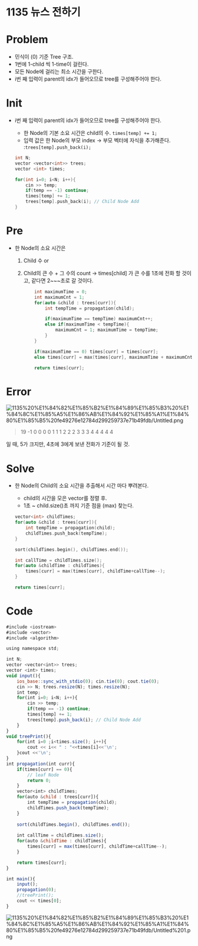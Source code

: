 # 1135 뉴스 전하기

# Problem

- 민식이 (0) 기준 Tree 구조.
- 1번에 1-child 씩 1-time이 걸린다.
- 모든 Node에 걸리는 최소 시간을 구한다.
- i번 째 입력이 parent의 idx가 들어오므로 tree를 구성해주어야 한다.

# Init

- i번 째 입력이 parent의 idx가 들어오므로 tree를 구성해주어야 한다.
    - 한 Node의 기본 소요 시간은 child의 수.  `times[temp] += 1;`
    - 입력 값은 한 Node의 부모 index → 부모 벡터에 자식을 추가해준다. :`trees[temp].push_back(i);`

    ```cpp
    int N;
    vector <vector<int>> trees;
    vector <int> times;

    for(int i=0; i<N; i++){
        cin >> temp;
        if(temp == -1) continue;
        times[temp] += 1;
        trees[temp].push_back(i); // Child Node Add
    }
    ```

# Pre

- 한 Node의 소요 시간은
    1. Child 수   or
    2. Child의 큰 수 + 그 수의 count
    → times[child] 가 큰 수를 1초에 전화 할 것이고, 같다면 2~~~초로 갈 것이다.

        ```cpp
            int maximumTime = 0;
            int maximumCnt = 1;
            for(auto &child : trees[curr]){
                int tempTime = propagation(child);

                if(maximumTime == tempTime) maximumCnt++;
                else if(maximumTime < tempTime){
                    maximumCnt = 1; maximumTime = tempTime;
                }
            }

            if(maximumTime == 0) times[curr] = times[curr];
            else times[curr] = max(times[curr], maximumTime + maximumCnt);

            return times[curr];
        ```

# Error

![1135%20%E1%84%82%E1%85%B2%E1%84%89%E1%85%B3%20%E1%84%8C%E1%85%A5%E1%86%AB%E1%84%92%E1%85%A1%E1%84%80%E1%85%B5%20fe49276e12784d299259737e71b49fdb/Untitled.png](1135%20%E1%84%82%E1%85%B2%E1%84%89%E1%85%B3%20%E1%84%8C%E1%85%A5%E1%86%AB%E1%84%92%E1%85%A1%E1%84%80%E1%85%B5%20fe49276e12784d299259737e71b49fdb/Untitled.png)

> 19
-1 0 0 0 0
1 1 1 2 2 2 3 3 3 4 4 4 4 4

일 때, 5가 크지만, 4초에 3에게 보낸 전화가 기준이 될 것.

# Solve

- 한 Node의 Child의 소요 시간을 추출해서 시간 마다 뿌려본다.
    - child의 시간을 모은 vector를 정렬 후.
    - 1초 ~ child.size()초 까지 기준 점을 (max) 찾는다.

    ```cpp
    vector<int> childTimes;
    for(auto &child : trees[curr]){
        int tempTime = propagation(child);
        childTimes.push_back(tempTime);
    }

    sort(childTimes.begin(), childTimes.end());

    int callTime = childTimes.size();
    for(auto &childTime : childTimes){
        times[curr] = max(times[curr], childTime+callTime--);
    }

    return times[curr];
    ```

# Code

```jsx
#include <iostream>
#include <vector>
#include <algorithm>

using namespace std;

int N;
vector <vector<int>> trees;
vector <int> times;
void input(){
    ios_base::sync_with_stdio(0); cin.tie(0); cout.tie(0);
    cin >> N; trees.resize(N); times.resize(N);
    int temp;
    for(int i=0; i<N; i++){
        cin >> temp;
        if(temp == -1) continue;
        times[temp] += 1;
        trees[temp].push_back(i); // Child Node Add
    }
}
void treePrint(){
    for(int i=0 ;i<times.size(); i++){
        cout << i<< " : "<<times[i]<<'\n';
    }cout <<'\n';
}
int propagation(int curr){
    if(times[curr] == 0){
        // leaf Node
        return 0;
    }
    vector<int> childTimes;
    for(auto &child : trees[curr]){
        int tempTime = propagation(child);
        childTimes.push_back(tempTime);
    }
    
    sort(childTimes.begin(), childTimes.end());
    
    int callTime = childTimes.size();
    for(auto &childTime : childTimes){
        times[curr] = max(times[curr], childTime+callTime--);
    }

    return times[curr];
}

int main(){
    input();
    propagation(0);
    //treePrint();
    cout << times[0];
}
```

![1135%20%E1%84%82%E1%85%B2%E1%84%89%E1%85%B3%20%E1%84%8C%E1%85%A5%E1%86%AB%E1%84%92%E1%85%A1%E1%84%80%E1%85%B5%20fe49276e12784d299259737e71b49fdb/Untitled%201.png](1135%20%E1%84%82%E1%85%B2%E1%84%89%E1%85%B3%20%E1%84%8C%E1%85%A5%E1%86%AB%E1%84%92%E1%85%A1%E1%84%80%E1%85%B5%20fe49276e12784d299259737e71b49fdb/Untitled%201.png)